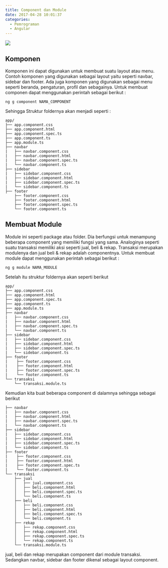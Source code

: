 ```yaml
---
title: Component dan Module
date: 2017-04-28 10:01:37
categories:
  - Pemrograman
  - Angular
---
```

![](/images/angular.png)
## Komponen
Komponen ini dapat digunakan untuk membuat suatu layout atau menu. Contoh komponen yang digunakan sebagai layout yaitu seperti navbar, sidebar dan footer. Ada juga komponen yang digunakan sebagai menu seperti beranda, pengaturan, profil dan sebagainya.
Untuk membuat componen dapat menggunakan perintah sebagai berikut :
```
ng g component NAMA_COMPONENT
```
Sehingga Struktur foldernya akan menjadi seperti :
```
app/
├── app.component.css
├── app.component.html
├── app.component.spec.ts
├── app.component.ts
├── app.module.ts
├── navbar
|   ├── navbar.component.css
|   ├── navbar.component.html
|   ├── navbar.component.spec.ts
|   └── navbar.component.ts
├── sidebar
|   ├── sidebar.component.css
|   ├── sidebar.component.html
|   ├── sidebar.component.spec.ts
|   └── sidebar.component.ts
├── footer
    ├── footer.component.css
    ├── footer.component.html
    ├── footer.component.spec.ts
    └── footer.component.ts
```

## Membuat Module
Module ini seperti package atau folder. Dia berfungsi untuk menampung beberapa component yang memiliki fungsi yang sama. Analoginya seperti suatu transaksi memiliki aksi seperti jual, beli & rekap. Transaksi merupakan modulenya dan jual beli & rekap adalah componentnya.
Untuk membuat module dapat menggunakan perintah sebagai berikut :
```
ng g module NAMA_MODULE
```
Setelah itu struktur foldernya akan seperti berikut
```
app/
├── app.component.css
├── app.component.html
├── app.component.spec.ts
├── app.component.ts
├── app.module.ts
├── navbar
|   ├── navbar.component.css
|   ├── navbar.component.html
|   ├── navbar.component.spec.ts
|   └── navbar.component.ts
├── sidebar
|   ├── sidebar.component.css
|   ├── sidebar.component.html
|   ├── sidebar.component.spec.ts
|   └── sidebar.component.ts
├── footer
|    ├── footer.component.css
|    ├── footer.component.html
|    ├── footer.component.spec.ts
|    └── footer.component.ts
└── transaksi
    └── transaksi.module.ts
```
Kemudian kita buat beberapa component di dalamnya sehingga sebagai berikut
```
├── navbar
|   ├── navbar.component.css
|   ├── navbar.component.html
|   ├── navbar.component.spec.ts
|   └── navbar.component.ts
├── sidebar
|   ├── sidebar.component.css
|   ├── sidebar.component.html
|   ├── sidebar.component.spec.ts
|   └── sidebar.component.ts
├── footer
|    ├── footer.component.css
|    ├── footer.component.html
|    ├── footer.component.spec.ts
|    └── footer.component.ts
└── transaksi
    ├── jual
    │   ├── jual.component.css
    │   ├── beli.component.html
    │   ├── beli.component.spec.ts
    │   └── beli.component.ts
    ├── beli
    │   ├── beli.component.css
    │   ├── beli.component.html
    │   ├── beli.component.spec.ts
    │   └── beli.component.ts
    ├── rekap
    │   ├── rekap.component.css
    │   ├── rekap.component.html
    │   ├── rekap.component.spec.ts
    │   └── rekap.component.ts
    └── transaksi.module.ts
```
jual, beli dan rekap merupakan component dari module transaksi. Sedangkan navbar, sidebar dan footer dikenal sebagai layout component.
